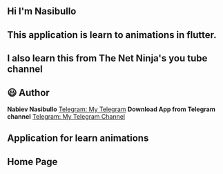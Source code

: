 ## Hi I'm Nasibullo

## This application is learn to animations in flutter. 
## I also learn this from The Net Ninja's you tube channel

## 😃 Author
**Nabiev Nasibullo** [Telegram: My Telegram](https://t.me/f19012022_N)
**Download App from Telegram channel** [Telegram: My Telegram Channel](https://t.me/+YQimJfJQPqQwZDUy) 


## Application for learn animations

## Home Page


